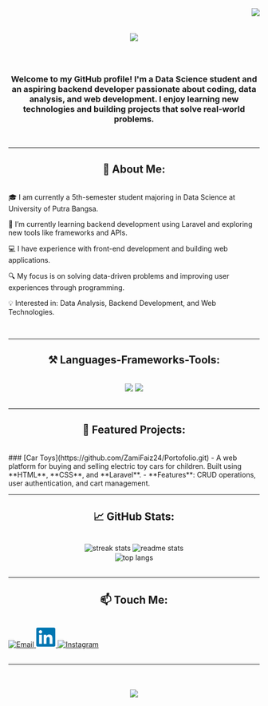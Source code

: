 <img align="right" src="https://visitor-badge.laobi.icu/badge?page_id=ZamiFaiz24.ZamiFaiz24" />

<h1 align="center">
    <img src="https://readme-typing-svg.herokuapp.com/?font=Righteous&size=35&center=true&vCenter=true&width=500&height=70&duration=4000&lines=Hi+There!+👋;+I'm+Faiz+Zamzami;" />
</h1>

<br/>

<h3 align="center">Welcome to my GitHub profile! I'm a Data Science student and an aspiring backend developer passionate about coding, data analysis, and web development. I enjoy learning new technologies and building projects that solve real-world problems.</h3>

<br/>
<hr/>

<h2 align="center"> 🚀 About Me: </h2>
<br/>
🎓 I am currently a 5th-semester student majoring in Data Science at University of Putra Bangsa.

🌱 I’m currently learning backend development using Laravel and exploring new tools like frameworks and APIs.

💻 I have experience with front-end development and building web applications.

🔍 My focus is on solving data-driven problems and improving user experiences through programming.

💡 Interested in: Data Analysis, Backend Development, and Web Technologies.

<br/>
<hr/>

<h2 align="center">⚒️ Languages-Frameworks-Tools: </h2>
<br/>
<div align="center">
    <img src="https://skillicons.dev/icons?i=bootstrap,html,css,vscode,github,figma,git,r" />
    <img src="https://skillicons.dev/icons?i=nodejs,python,javascript,firebase,java,mysql" /><br>
</div>

<br/>
<hr/>

<h2 align="center"> 🌟 Featured Projects: </h2>
<br/>
### [Car Toys](https://github.com/ZamiFaiz24/Portofolio.git)
   - A web platform for buying and selling electric toy cars for children. Built using **HTML**, **CSS**, and **Laravel**.
   - **Features**: CRUD operations, user authentication, and cart management.

<br/>
<hr/>

<h2 align="center">📈 GitHub Stats: </h2>
<br>
<div align=center>
  <img width=390 src="https://github-readme-stats.vercel.app/api?username=ZamiFaiz24&show_icons=true&theme=react&border_radius=10" alt="streak stats"/>
  <img width=390 src="https://github-readme-stats.vercel.app/api/top-langs/?username=ZamiFaiz24&layout=compact&theme=react&rank_icon=github&border_radius=10" alt="readme stats" />
  <br/>
  <img width=325 align="center" src="https://github-readme-stats-ZamiFaiz24.vercel.app/api/top-langs/?username=salesp07&hide=HTML&langs_count=8&layout=compact&theme=react&border_radius=10&size_weight=0.5&count_weight=0.5&exclude_repo=github-readme-stats" alt="top langs" />
</div>

<br/>
<hr/>

<h2 align="center"> 📫 Touch Me: </h2>
<br/>
<div align="left">
  <a href="faizzamzami10p@gmail.com">
    <img src="https://img.icons8.com/color/48/000000/gmail.png" alt="Email" width="40" height="40"/>
  </a>
  <a href="www.linkedin.com/in/faiz-zamzami-1189492ab">
    <img src="https://raw.githubusercontent.com/devicons/devicon/master/icons/linkedin/linkedin-original.svg" alt="LinkedIn" width="40" height="40"/>
  </a>
  <a href="https://www.instagram.com/zamifaiz24/">
    <img src="https://raw.githubusercontent.com/devicons/devicon/master/icons/instagram/instagram-original.svg" alt="Instagram" width="40" height="40"/>
  </a>
</div>

<br/>
<hr/>

<h1 align="center">
    <img src="https://readme-typing-svg.herokuapp.com/?font=Righteous&size=35&center=true&vCenter=true&width=500&height=70&duration=4000&lines=Thank+you+for;visiting+my+profile!+🙏;" />
</h1>
